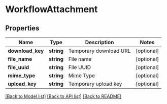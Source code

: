 # WorkflowAttachment

## Properties
Name | Type | Description | Notes
------------ | ------------- | ------------- | -------------
**download_key** | **string** | Temporary download URL | [optional] 
**file_name** | **string** | File name | [optional] 
**file_uuid** | **string** | File UUID | [optional] 
**mime_type** | **string** | Mime Type | [optional] 
**upload_key** | **string** | Temporary upload key | [optional] 

[[Back to Model list]](../README.md#documentation-for-models) [[Back to API list]](../README.md#documentation-for-api-endpoints) [[Back to README]](../README.md)


